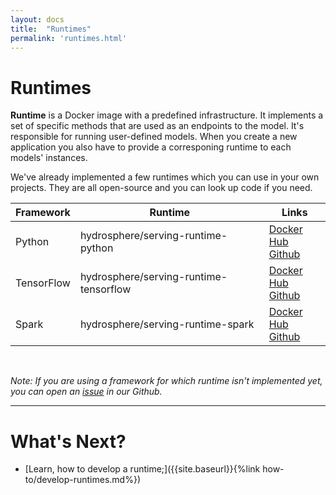 ```yaml
---
layout: docs
title:  "Runtimes"
permalink: 'runtimes.html'
---
```


# Runtimes

__Runtime__ is a Docker image with a predefined infrastructure. It implements a set of specific methods that are used as an endpoints to the model. It's responsible for running user-defined models. When you create a new application you also have to provide a corresponing runtime to each models' instances.

We've already implemented a few runtimes which you can use in your own projects. They are all open-source and you can look up code if you need. 

| Framework | Runtime | Links |
| --------- | ------- | ----- |
| Python | hydrosphere/serving-runtime-python | [Docker Hub][docker-hub-python]<br>[Github][github-serving-python]|
| TensorFlow | hydrosphere/serving-runtime-tensorflow | [Docker Hub][docker-hub-tensorflow]<br>[Github][github-serving-tensorflow] |
| Spark | hydrosphere/serving-runtime-spark | [Docker Hub][docker-hub-spark]<br>[Github][github-serving-spark] |

<br>

_Note: If you are using a framework for which runtime isn't implemented yet, you can open an [issue][github-serving-new-issue] in our Github._

<hr>

# What's Next?

- [Learn, how to develop a runtime;]({{site.baseurl}}{%link how-to/develop-runtimes.md%})


[docker-hub-python]: https://hub.docker.com/r/hydrosphere/serving-runtime-python/
[docker-hub-spark]: https://hub.docker.com/r/hydrosphere/serving-runtime-spark/
[docker-hub-tensorflow]: https://hub.docker.com/r/hydrosphere/serving-runtime-tensorflow/
[github-serving-new-issue]: https://github.com/Hydrospheredata/hydro-serving/issues/new
[github-serving-python]: https://github.com/Hydrospheredata/hydro-serving-python
[github-serving-tensorflow]: https://github.com/Hydrospheredata/hydro-serving-tensorflow
[github-serving-spark]: https://github.com/Hydrospheredata/hydro-serving-spark